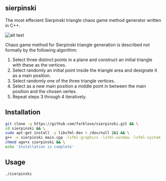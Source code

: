 ## sierpinski
The most effecient Sierpinski triangle chaos game method generator written in C++.

![alt text](https://raw.githubusercontent.com/farblose/Sierpinski/main/work.gif "Example")

Chaos game method for Sierpinski triangle generation is described not formally by the following algorithm:
1. Select three distinct points in a plane and construct an initial triangle with these as the vertices.
2. Select randomly an initial point inside the triangle area and designate it as a main position.
3. Select randomly one of the three triangle vertices.
4. Select as a new main position a middle point in between the main position and the chosen vertex.
5. Repeat steps 3 through 4 iteratively.

## Installation
```bash
git clone -q https://github.com/farblose/sierpinski.git && \
cd sierpinski && \
sudo apt-get install -y libsfml-dev > /dev/null 2&1 && \
g++ -o sierpinski main.cpp -lsfml-graphics -lsfml-window -lsfml-system > /dev/null && \
chmod ugo+x sierpinski && \
echo 'Installation is complete'
```

## Usage
```bash
./sierpinski
```

